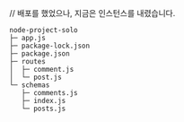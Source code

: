 // 배포를 했었으나, 지금은 인스턴스를 내렸습니다.

```
node-project-solo
├─ app.js
├─ package-lock.json
├─ package.json
├─ routes
│  ├─ comment.js
│  └─ post.js
└─ schemas
   ├─ comments.js
   ├─ index.js
   └─ posts.js

```
